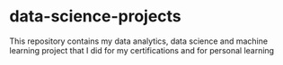 # data-science-projects
This repository contains my data analytics, data science and machine learning project that I did for my certifications and for personal learning
